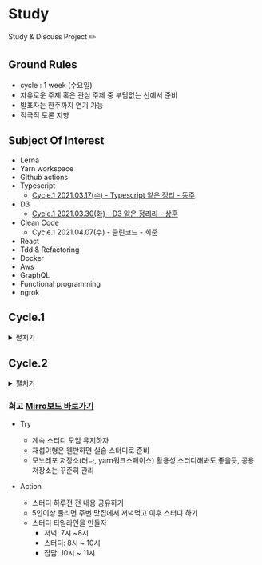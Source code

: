# Study

Study & Discuss Project ✏️

## Ground Rules
- cycle : 1 week (수요일)
- 자유로운 주제 혹은 관심 주제 중 부담없는 선에서 준비
- 발표자는 한주까지 연기 가능
- 적극적 토론 지향

## Subject Of Interest
- Lerna
- Yarn workspace
- Github actions
- Typescript
  - [Cycle.1 2021.03.17(수) - Typescript 얕은 정리 - 동주](cycle-1/study-1-typescript.md)
- D3
  - [Cycle.1 2021.03.30(화) - D3 얕은 정리리 - 상훈](cycle-1/study-2-d3.md)
- Clean Code
  - Cycle.1 2021.04.07(수) - 클린코드 - 희준
- React
- Tdd & Refactoring
- Docker
- Aws
- GraphQL
- Functional programming
- ngrok

## Cycle.1
<details>
 <summary>펼치기</summary>
 <div>
   
> 동주 - 상훈 - 희준 - 재섭 - 성광
- [Cycle.1 2021.03.17(수) - Typescript 얕은 정리 - 동주](cycle-1/study-1-typescript.md)
- [Cycle.1 2021.03.30(화) - D3 얕은 정리 - 상훈](cycle-1/study-2-d3.md)
- Cycle.1 2021.04.07(수) - 클린코드 - 희준
- [Cycle.1 2021.04.16(금) - IDE를 활용하여 리팩토링 전략 실습 - 재섭](cycle-1/study-4/study-4-refactoring.md)
- [Cycle.1 2021.04.22(목) - React Tutorial - 성광](cycle-1/react-tutorial/README.md)

 </div>
</details>

## Cycle.2
<details>
 <summary>펼치기</summary>
 <div>
   
> 성광 - 동주 - 
- Cycle.2 2021.05.14(금) - 뒤로가기 상태 유지에 대한 고찰 - 성광

 </div>
</details>

### 회고 [Mirro보드 바로가기](https://miro.com/welcomeonboard/0p2xKh9fze1t2bho1E5rNOcK2NzPnS3ceGoorPJPCtI4RrMuxbQZvHs1kU4OsncU)
- Try
   - 계속 스터디 모임 유지하자
   - 재섭이형은 웬만하면 실습 스터디로 준비
   - 모노레포 저장소(러나, yarn워크스페이스) 활용성 스터디해봐도 좋을듯, 공용 저장소는 꾸준히 관리


- Action
   - 스터디 하루전 전 내용 공유하기
   - 5인이상 풀리면 주변 맛집에서 저녁먹고 이후 스터디 하기
   - 스터디 타임라인을 만들자
      - 저녁: 7시 ~8시
      - 스터디: 8시 ~ 10시
      - 잡담: 10시 ~ 11시
